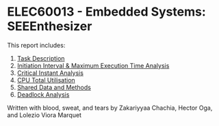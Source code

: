 # ELEC60013 - Embedded Systems: SEEEnthesizer

  This report includes:

  1. [Task Description](doc/task_description.md)
  2. [Initiation Interval & Maximum Execution Time Analysis](doc/ii_met.md)
  3. [Critical Instant Analysis](doc/cia.md)
  4. [CPU Total Utilisation](doc/cpu_util.md)
  5. [Shared Data and Methods](doc/shared_data.md)
  6. [Deadlock Analysis](doc/deadlock.md)

Written with blood, sweat, and tears by Zakariyyaa Chachia, Hector Oga, and Lolezio Viora Marquet
<!-- 
## Possible Improvements For the Demo

1. Optimise per-thread stack size

  - dynamically allocated memory, refactoring, etc
  - use both recommended methods

2. Use inline / static functions vs non-static

3. Timing Optimisation
  - make tighter timings?

4. General Code Cleanliness
  - i think he'll acc look at it this time
  - #define instead of const int for pin defs 

5. Finite Semaphore Ticks
  - copy contents of sysState into local, and only access it then?
    - see how that compares without copying -->